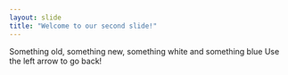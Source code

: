 ```yaml
---
layout: slide
title: "Welcome to our second slide!"
---
```

Something old, something new, something white and something blue
Use the left arrow to go back!
